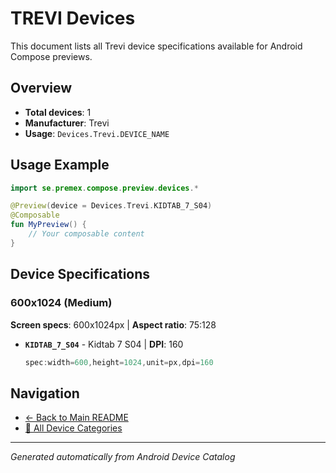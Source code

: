 # TREVI Devices

This document lists all Trevi device specifications available for Android Compose previews.

## Overview

- **Total devices**: 1
- **Manufacturer**: Trevi
- **Usage**: `Devices.Trevi.DEVICE_NAME`

## Usage Example

```kotlin
import se.premex.compose.preview.devices.*

@Preview(device = Devices.Trevi.KIDTAB_7_S04)
@Composable
fun MyPreview() {
    // Your composable content
}
```

## Device Specifications

### 600x1024 (Medium)

**Screen specs**: 600x1024px | **Aspect ratio**: 75:128

- **`KIDTAB_7_S04`** - Kidtab 7 S04 | **DPI**: 160
  ```kotlin
  spec:width=600,height=1024,unit=px,dpi=160
  ```

## Navigation

- [← Back to Main README](../../README.md)
- [📱 All Device Categories](../README.md)

---
*Generated automatically from Android Device Catalog*
